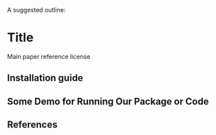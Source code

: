 A suggested outline:

# Title

Main paper reference
license

## Installation guide


## Some Demo for Running Our Package or Code

## References
